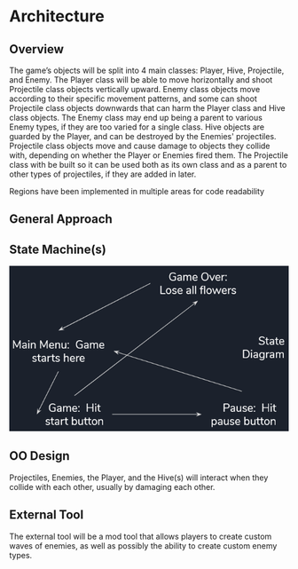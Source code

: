 # Architecture

## Overview

The game’s objects will be split into 4 main classes: Player, Hive, Projectile, and Enemy. The Player class will be able to move horizontally and shoot Projectile class objects vertically upward. Enemy class objects move according to their specific movement patterns, and some can shoot Projectile class objects downwards that can harm the Player class and Hive class objects. The Enemy class may end up being a parent to various Enemy types, if they are too varied for a single class.  Hive objects are guarded by the Player, and can be destroyed by the Enemies' projectiles.  Projectile class objects move and cause damage to objects they collide with, depending on whether the Player or Enemies fired them.  The Projectile class with be built so it can be used both as its own class and as a parent to other types of projectiles, if they are added in later.

Regions have been implemented in multiple areas for code readability
## General Approach

## State Machine(s)
<img src="State Diagram.PNG"
     alt="State Machine"/>

## OO Design
Projectiles, Enemies, the Player, and the Hive(s) will interact when they collide with each other, usually by damaging each other.


## External Tool
The external tool will be a mod tool that allows players to create custom waves of enemies, as well as possibly the ability to create custom enemy types.
